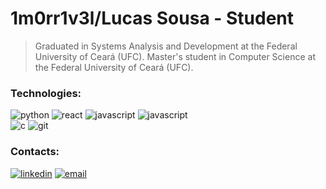 # 1m0rr1v3l/Lucas Sousa - Student

> Graduated in Systems Analysis and Development at the Federal University of Ceará (UFC).
> Master's student in Computer Science at the Federal University of Ceará (UFC).
### Technologies:

<!-- ![html](https://img.shields.io/badge/-HTML-ff5722?logo=html5&logoColor=fff&style=for-the-badge) -->
<!-- ![css](https://img.shields.io/badge/-CSS-2196f3?logo=css3&logoColor=fff&style=for-the-badge) -->
<!-- ![django](https://img.shields.io/badge/-django-0c4b33?logo=django&logoColor=fff&style=for-the-badge) -->
<!-- ![c](https://img.shields.io/badge/-212529?logo=c&logoColor=fff&style=for-the-badge) -->

![python](https://img.shields.io/badge/-Python-212529?logo=python&logoColor=336d9d&style=for-the-badge)
![react](https://img.shields.io/badge/-React-212529?logo=react&logoColor=61dafb&style=for-the-badge)
![javascript](https://img.shields.io/badge/-JavaScript-212529?logo=javascript&logoColor=f7df1e&style=for-the-badge)
![javascript](https://img.shields.io/badge/-TypeScript-212529?logo=typescript&logoColor=05032&style=for-the-badge)
</br>
![c](https://img.shields.io/badge/-C-212529?logo=c&logoColor=fff&style=for-the-badge)
![git](https://img.shields.io/badge/-Git-212529?logo=git&logoColor=f05032&style=for-the-badge)

### Contacts:

[![linkedin](https://img.shields.io/badge/-LinkedIn-0077b5?logo=linkedin&logoColor=fff&style=for-the-badge)](https://www.linkedin.com/in/1m0rr1v3l/)
[![email](https://img.shields.io/badge/-Email-212529?logo=gmail&logoColor=fff&style=for-the-badge)](mailto:lucassousa28@alu.ufc.br)
